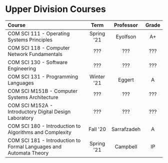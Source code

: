 # Upper Division Courses

| Course                                                       |    Term    |  Professor  | Grade |
| :----------------------------------------------------------- | :--------: | :---------: | :---: |
| COM SCI 111 - Operating Systems Principles                   | Spring '21 |  Eyolfson   |  A+   |
| COM SCI 118 - Computer Network Fundamentals                  |    ???     |     ???     |  ???  |
| COM SCI 130 - Software Engineering                           |    ???     |     ???     |  ???  |
| COM SCI 131 - Programming Languages                          | Winter '21 |   Eggert    |   A   |
| COM SCI M151B - Computer Systems Architecture                |    ???     |     ???     |  ???  |
| COM SCI M152A - Introductory Digital Design Laboratory       |    ???     |     ???     |  ???  |
| COM SCI 180 - Introduction to Algorithms and Complexity      |  Fall '20  | Sarrafzadeh |   A   |
| COM SCI 181 - Introduction to Formal Languages and Automata Theory | Spring '21 |  Campbell   |  IP   |